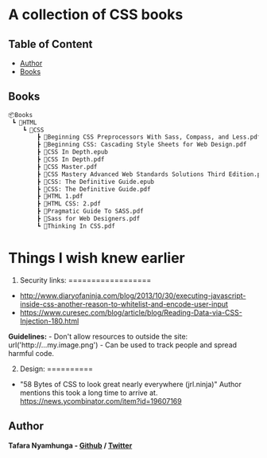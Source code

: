 # A collection of CSS books

## Table of Content

* [Author](#author)
* [Books](#books)

## Books

```bash
📦Books
 ┗ 📂HTML
    ┗ 📂CSS
        ┣ 📜Beginning CSS Preprocessors With Sass, Compass, and Less.pdf
        ┣ 📜Beginning CSS: Cascading Style Sheets for Web Design.pdf
        ┣ 📜CSS In Depth.epub
        ┣ 📜CSS In Depth.pdf
        ┣ 📜CSS Master.pdf
        ┣ 📜CSS Mastery Advanced Web Standards Solutions Third Edition.pdf
        ┣ 📜CSS: The Definitive Guide.epub
        ┣ 📜CSS: The Definitive Guide.pdf
        ┣ 📜HTML 1.pdf
        ┣ 📜HTML CSS: 2.pdf
        ┣ 📜Pragmatic Guide To SASS.pdf
        ┣ 📜Sass for Web Designers.pdf
        ┗ 📜Thinking In CSS.pdf
```

**Things I wish knew earlier**
==============================

1. Security links:
==================
- http://www.diaryofaninja.com/blog/2013/10/30/executing-javascript-inside-css-another-reason-to-whitelist-and-encode-user-input
- https://www.curesec.com/blog/article/blog/Reading-Data-via-CSS-Injection-180.html

**Guidelines:**
    - Don't allow resources to outside the site: url('http://...my.image.png')
        - Can be used to track people and spread harmful code.


2. Design:
==========
- "58 Bytes of CSS to look great nearly everywhere (jrl.ninja)"
  Author mentions this took a long time to arrive at.
  https://news.ycombinator.com/item?id=19607169

## Author

**Tafara Nyamhunga  - [Github](https://github.com/tafara-n) / [Twitter](https://twitter.com/tafaranyamhunga)**
